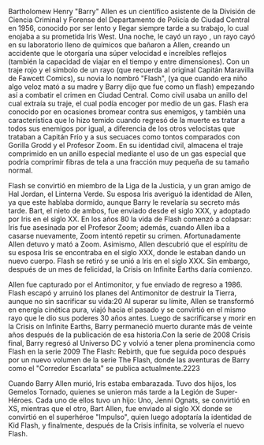 Bartholomew Henry "Barry" Allen es un científico asistente de la División de Ciencia Criminal y Forense del Departamento de Policía de Ciudad Central en 1956, conocido por ser lento y llegar siempre tarde a su trabajo, lo cual enojaba a su prometida Iris West. Una noche, le cayó un rayo , un rayo cayó en su laboratorio lleno de químicos que bañaron a Allen, creando un accidente que le otorgaría una súper velocidad e increíbles reflejos (también la capacidad de viajar en el tiempo y entre dimensiones). Con un traje rojo y el símbolo de un rayo (que recuerda al original Capitán Maravilla de Fawcett Comics), su novia lo nombró "Flash", (ya que cuando era niño algo veloz mató a su madre y Barry dijo que fue como un flash) empezando así a combatir el crimen en Ciudad Central. Como civil usaba un anillo del cual extraía su traje, el cual podía encoger por medio de un gas. Flash era conocido por en ocasiones bromear contra sus enemigos, y también una característica que lo hizo temido cuando regresó de la muerte es tratar a todos sus enemigos por igual, a diferencia de los otros velocistas que trataban a Capitán Frío y a sus secuaces como tontos comparados con Gorilla Grodd y el Profesor Zoom. En su identidad civil, almacena el traje comprimido en un anillo especial mediante el uso de un gas especial que podría comprimir fibras de tela a una fracción muy pequeña de su tamaño normal.

Flash se convirtió en miembro de la Liga de la Justicia, y un gran amigo de Hal Jordan, el Linterna Verde. Su esposa Iris averiguó la identidad de Allen, ya que este hablaba dormido, aunque Barry le revelaría su secreto más tarde. Bart, el nieto de ambos, fue enviado desde el siglo XXX, y adoptado por Iris en el siglo XX. En los años 80 la vida de Flash comenzó a colapsar: Iris fue asesinada por el Profesor Zoom; además, cuando Allen iba a casarse nuevamente, Zoom intentó repetir su crimen. Afortunadamente Allen detuvo y mató a Zoom. Asimismo, Allen descubrió que el espíritu de su esposa Iris se encontraba en el siglo XXX, donde le estaban dando un nuevo cuerpo. Flash se retiró y se unió a Iris en el siglo XXX. Sin embargo, después de un mes de felicidad, la Crisis on Infinite Earths daría comienzo.

Allen fue capturado por el Antimonitor, y fue enviado de regreso a 1986. Flash escapó y arruinó los planes del Antimonitor de destruir la Tierra, aunque no sin sacrificar su vida:20​ Al superar su límite, Allen se transformó en energía cinética pura, viajó hacia el pasado y se convirtió en el mismo rayo que le dio sus poderes 30 años antes. Luego de sacrificarse y morir en la Crisis on Infinite Earths, Barry permaneció muerto durante más de veinte años después de la publicación de esa historia.Con la serie de 2008 Crisis final, Barry regresó al Universo DC y volvió a tener plena prominencia como Flash en la serie 2009 The Flash: Rebirth, que fue seguida poco después por un nuevo volumen de la serie The Flash, donde las aventuras de Barry como el "Corredor Escarlata" se publica actualmente.22​23​

Cuando Barry Allen murió, Iris estaba embarazada. Tuvo dos hijos, los Gemelos Tornado, quienes se unieron más tarde a la Legión de Super-Héroes. Cada uno de ellos tuvo un hijo: Uno, Jenni Ognats, se convirtió en XS, mientras que el otro, Bart Allen, fue enviado al siglo XX donde se convirtió en el superhéroe "Impulso", quien luego adoptaría la identidad de Kid Flash, y finalmente, después de la Crisis infinita, se volvería el nuevo Flash.
